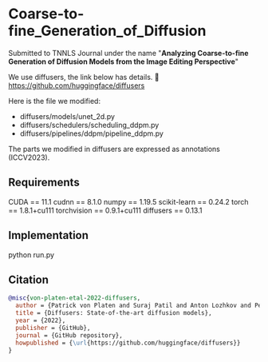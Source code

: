 # Coarse-to-fine_Generation_of_Diffusion
Submitted to TNNLS Journal under the name "**Analyzing Coarse-to-fine Generation of Diffusion Models from the Image Editing Perspective**"

We use diffusers, the link below has details.
🤗 https://github.com/huggingface/diffusers

Here is the file we modified:
- diffusers/models/unet_2d.py
- diffusers/schedulers/scheduling_ddpm.py
- diffusers/pipelines/ddpm/pipeline_ddpm.py

The parts we modified in diffusers are expressed as annotations (ICCV2023).

## Requirements

CUDA == 11.1
cudnn == 8.1.0
numpy == 1.19.5
scikit-learn == 0.24.2
torch == 1.8.1+cu111
torchvision == 0.9.1+cu111
diffusers == 0.13.1


## Implementation

python run.py

## Citation

```bibtex
@misc{von-platen-etal-2022-diffusers,
  author = {Patrick von Platen and Suraj Patil and Anton Lozhkov and Pedro Cuenca and Nathan Lambert and Kashif Rasul and Mishig Davaadorj and Thomas Wolf},
  title = {Diffusers: State-of-the-art diffusion models},
  year = {2022},
  publisher = {GitHub},
  journal = {GitHub repository},
  howpublished = {\url{https://github.com/huggingface/diffusers}}
}
```
